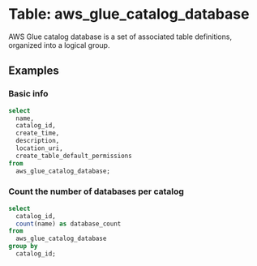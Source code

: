 # Table: aws_glue_catalog_database

AWS Glue catalog database is a set of associated table definitions, organized into a logical group.

## Examples

### Basic info

```sql
select
  name,
  catalog_id,
  create_time,
  description,
  location_uri,
  create_table_default_permissions
from
  aws_glue_catalog_database;
```


### Count the number of databases per catalog

```sql
select
  catalog_id,
  count(name) as database_count
from
  aws_glue_catalog_database
group by
  catalog_id;
```
